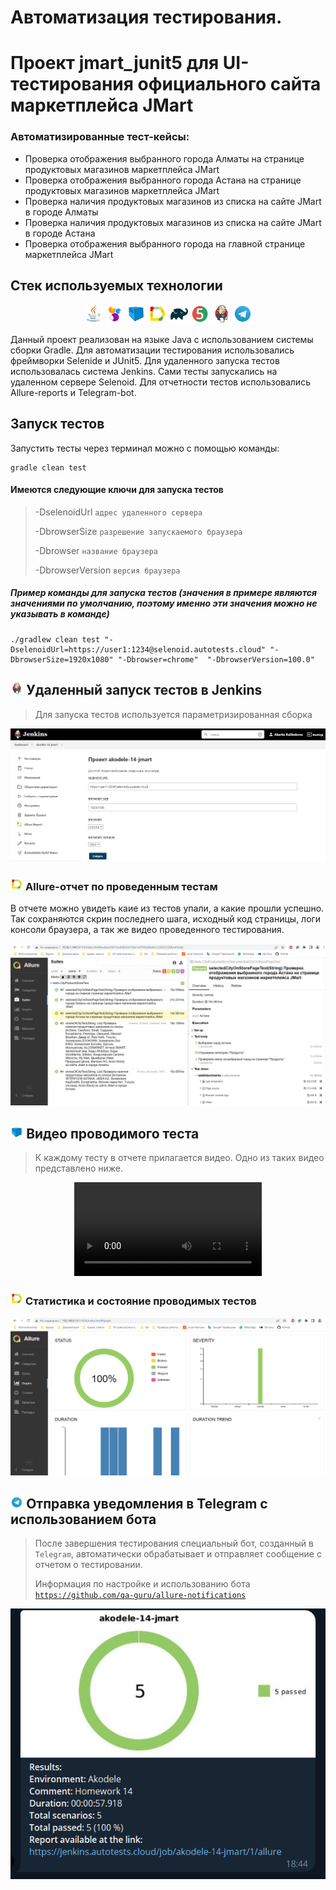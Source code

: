 # Автоматизация тестирования. 
# Проект jmart_junit5 для UI-тестирования официального сайта маркетплейса JMart

### Автоматизированные тест-кейсы:
-  Проверка отображения выбранного города Алматы на странице продуктовых магазинов маркетплейса JMart
-  Проверка отображения выбранного города Астана на странице продуктовых магазинов маркетплейса JMart
-  Проверка наличия продуктовых магазинов из списка на сайте JMart в городе Алматы
-  Проверка наличия продуктовых магазинов из списка на сайте JMart в городе Астана
-  Проверка отображения выбранного города на главной странице маркетплейса JMart

## Стек используемых технологии

<p align="center">
<img width="6%" title="Java" src="read_me_resources/Java.svg">
<img width="6%" title="Selenide" src="read_me_resources/Selenide.svg">
<img width="6%" title="Selenoid" src="read_me_resources/Selenoid.svg">
<img width="6%" title="Allure Report" src="read_me_resources/Allure_Report.svg">
<img width="6%" title="Gradle" src="read_me_resources/Gradle.svg">
<img width="6%" title="JUnit5" src="read_me_resources/JUnit5.svg">
<img width="6%" title="Jenkins" src="read_me_resources/Jenkins.svg">
<img width="6%" title="Telegram" src="read_me_resources/Telegram.svg">
</p>

Данный проект реализован на языке Java с использованием системы сборки Gradle.
Для автоматизации тестирования использовались фреймворки Selenide и JUnit5. 
Для удаленного запуска тестов использовалась система Jenkins.
Сами тесты запускались на удаленном сервере Selenoid.
Для отчетности тестов использовались Allure-reports и Telegram-bot.
 
## Запуск тестов

Запустить тесты через терминал можно с помощью команды:
```
gradle clean test
```

#### Имеются следующие ключи для запуска тестов

> -DselenoidUrl <code>адрес удаленного сервера</code>
> 
> -DbrowserSize <code>разрешение запускаемого браузера</code>
>
> -Dbrowser <code>название браузера</code>
> 
> -DbrowserVersion <code>версия браузера</code>

##### Пример команды для запуска тестов (значения в примере являются значениями по умолчанию, поэтому именно эти значения можно не указывать в команде)
```
./gradlew clean test "-DselenoidUrl=https://user1:1234@selenoid.autotests.cloud" "-DbrowserSize=1920x1080" "-Dbrowser=chrome"  "-DbrowserVersion=100.0" 
```

## <img width="4%" title="Jenkins" src="read_me_resources/Jenkins.svg"> Удаленный запуск тестов в Jenkins

> Для запуска тестов используется параметризированная сборка
<p align="center">
<img title="Jenkins" src="read_me_resources/Jenkins.png">
</p>

### <img width="4%" title="Allure_Report" src="read_me_resources/Allure_Report.svg"> Allure-отчет по проведенным тестам
В отчете можно увидеть каие из тестов упали, а какие прошли успешно. Так сохраняются скрин последнего шага, исходный код страницы, логи консоли браузера, а так же видео проведенного тестирования.

<p align="center">
<img title="Allure_suits" src="read_me_resources/Allure_suits.png">
</p>

## <img width="4%" title="Selenoid" src="read_me_resources/Selenoid.svg"> Видео проводимого теста

> К каждому тесту в отчете прилагается видео. Одно из таких видео представлено ниже.
<p align="center">
<video title="Selenoid_gif" src="read_me_resources/video.mp4">
</p>

### <img width="4%" title="Allure_Report" src="read_me_resources/Allure_Report.svg"> Статистика и состояние проводимых тестов

<p align="center">
<img title="Allure_dashboard" src="read_me_resources/Allure_result.png">
</p>

## <img width="4%" title="Telegram" src="read_me_resources/Telegram.svg"> Отправка уведомления в Telegram с использованием бота

> После завершения тестирования специальный бот, созданный в <code>Telegram</code>, автоматически обрабатывает и отправляет сообщение с отчетом о тестировании.
> 
> Информация по настройке и использованию бота <code>https://github.com/qa-guru/allure-notifications</code>
<p align="center">
<img title="Telegram_notifications" src="read_me_resources/Telegram_bot.png">
</p>


